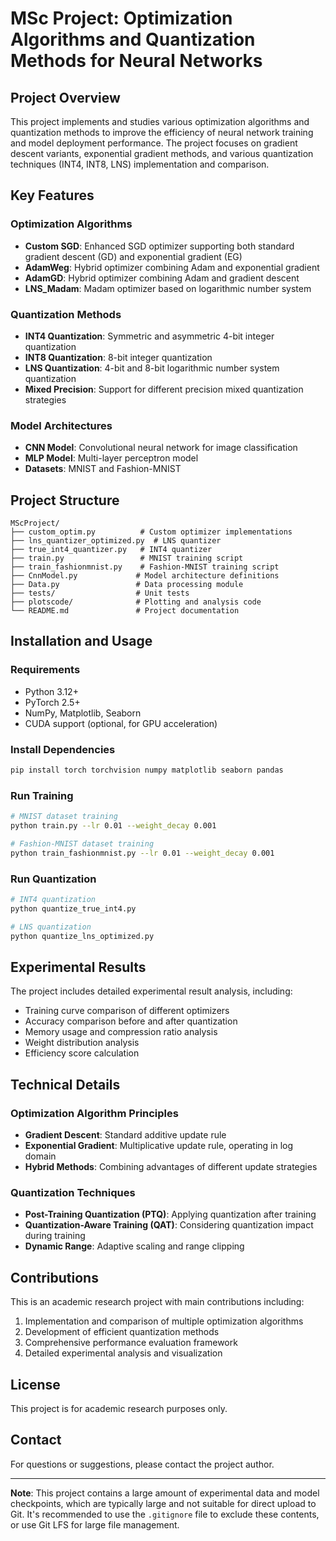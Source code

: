 # MSc Project: Optimization Algorithms and Quantization Methods for Neural Networks

## Project Overview

This project implements and studies various optimization algorithms and quantization methods to improve the efficiency of neural network training and model deployment performance. The project focuses on gradient descent variants, exponential gradient methods, and various quantization techniques (INT4, INT8, LNS) implementation and comparison.

## Key Features

###  Optimization Algorithms
- **Custom SGD**: Enhanced SGD optimizer supporting both standard gradient descent (GD) and exponential gradient (EG)
- **AdamWeg**: Hybrid optimizer combining Adam and exponential gradient
- **AdamGD**: Hybrid optimizer combining Adam and gradient descent  
- **LNS_Madam**: Madam optimizer based on logarithmic number system

###  Quantization Methods
- **INT4 Quantization**: Symmetric and asymmetric 4-bit integer quantization
- **INT8 Quantization**: 8-bit integer quantization
- **LNS Quantization**: 4-bit and 8-bit logarithmic number system quantization
- **Mixed Precision**: Support for different precision mixed quantization strategies

### Model Architectures
- **CNN Model**: Convolutional neural network for image classification
- **MLP Model**: Multi-layer perceptron model
- **Datasets**: MNIST and Fashion-MNIST

## Project Structure

```
MScProject/
├── custom_optim.py          # Custom optimizer implementations
├── lns_quantizer_optimized.py  # LNS quantizer
├── true_int4_quantizer.py   # INT4 quantizer
├── train.py                 # MNIST training script
├── train_fashionmnist.py    # Fashion-MNIST training script
├── CnnModel.py             # Model architecture definitions
├── Data.py                 # Data processing module
├── tests/                  # Unit tests
├── plotscode/              # Plotting and analysis code
└── README.md               # Project documentation
```

## Installation and Usage

### Requirements
- Python 3.12+
- PyTorch 2.5+
- NumPy, Matplotlib, Seaborn
- CUDA support (optional, for GPU acceleration)

### Install Dependencies
```bash
pip install torch torchvision numpy matplotlib seaborn pandas
```

### Run Training
```bash
# MNIST dataset training
python train.py --lr 0.01 --weight_decay 0.001

# Fashion-MNIST dataset training  
python train_fashionmnist.py --lr 0.01 --weight_decay 0.001
```

### Run Quantization
```bash
# INT4 quantization
python quantize_true_int4.py

# LNS quantization
python quantize_lns_optimized.py
```

## Experimental Results

The project includes detailed experimental result analysis, including:
- Training curve comparison of different optimizers
- Accuracy comparison before and after quantization
- Memory usage and compression ratio analysis
- Weight distribution analysis
- Efficiency score calculation

## Technical Details

### Optimization Algorithm Principles
- **Gradient Descent**: Standard additive update rule
- **Exponential Gradient**: Multiplicative update rule, operating in log domain
- **Hybrid Methods**: Combining advantages of different update strategies

### Quantization Techniques
- **Post-Training Quantization (PTQ)**: Applying quantization after training
- **Quantization-Aware Training (QAT)**: Considering quantization impact during training
- **Dynamic Range**: Adaptive scaling and range clipping

## Contributions

This is an academic research project with main contributions including:
1. Implementation and comparison of multiple optimization algorithms
2. Development of efficient quantization methods
3. Comprehensive performance evaluation framework
4. Detailed experimental analysis and visualization

## License

This project is for academic research purposes only.

## Contact

For questions or suggestions, please contact the project author.

---

**Note**: This project contains a large amount of experimental data and model checkpoints, which are typically large and not suitable for direct upload to Git. It's recommended to use the `.gitignore` file to exclude these contents, or use Git LFS for large file management.



